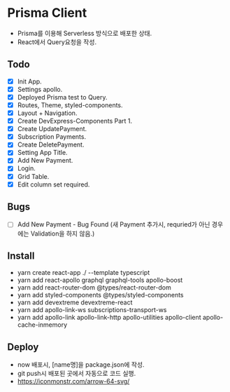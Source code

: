 # Prisma Client
- Prisma를 이용해 Serverless 방식으로 배포한 상태.
- React에서 Query요청을 작성.


## Todo
- [x] Init App.
- [x] Settings apollo.
- [x] Deployed Prisma test to Query.
- [x] Routes, Theme, styled-components.
- [x] Layout + Navigation.
- [x] Create DevExpress-Components Part 1.
- [x] Create UpdatePayment.
- [x] Subscription Payments.
- [x] Create DeletePayment.
- [x] Setting App Title.
- [x] Add New Payment.
- [x] Login.
- [x] Grid Table.
- [x] Edit column set required.

## Bugs
- [ ] Add New Payment - Bug Found (새 Payment 추가시, requried가 아닌 경우에는 Validation을 하지 않음.)

## Install
- yarn create react-app ./ --template typescript
- yarn add react-apollo graphql graphql-tools apollo-boost
- yarn add react-router-dom @types/react-router-dom
- yarn add styled-components @types/styled-components
- yarn add devextreme devextreme-react
- yarn add apollo-link-ws subscriptions-transport-ws
- yarn add apollo-link apollo-link-http apollo-utilities apollo-client apollo-cache-inmemory

## Deploy
- now 배포시, [name명]을  package.json에 작성.
- git push시 배포된 곳에서 자동으로 코드 실행.
- https://iconmonstr.com/arrow-64-svg/